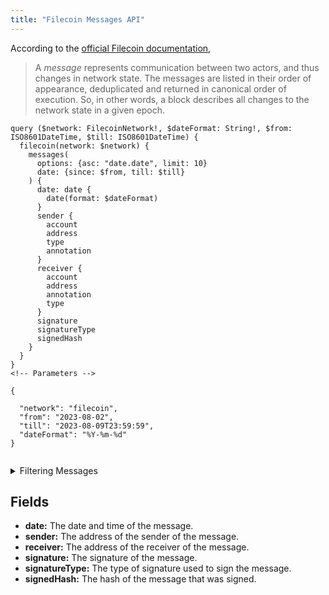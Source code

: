 ```yaml
---
title: "Filecoin Messages API"
---
```


<head>
<meta name="title" content="Filecoin Messages API"/>

<meta name="description" content="Track Filecoin's network state changes with the Messages API. Filter messages by date, sender, receiver, and more"/>

<meta name="keywords" content="filecoin, filecoin explorer, filecoin marketcap, filecoin api, filecoin data"/>

<meta name="robots" content="index, follow"/>
<meta http-equiv="Content-Type" content="text/html; charset=utf-8"/>
<meta name="language" content="English"/>

<!-- Open Graph / Facebook -->
<meta property="og:type" content="website" />

<meta property="og:title" content="Filecoin Messages API" />

<meta property="og:description" content="Track Filecoin's network state changes with the Messages API. Filter messages by date, sender, receiver, and more"/>

<!-- Twitter -->
<meta property="twitter:card" content="summary_large_image" />

<meta property="twitter:title" content="Filecoin Messages API" />

<meta property="twitter:description" content="Track Filecoin's network state changes with the Messages API. Filter messages by date, sender, receiver, and more" />
</head>

According to the [official Filecoin documentation](https://docs.filecoin.io/basics/the-blockchain/blocks-and-tipsets/),

> A  _message_  represents communication between two actors, and thus
> changes in network state. The messages are listed in their order of
> appearance, deduplicated and returned in canonical order of execution.
> So, in other words, a block describes all changes to the network state
> in a given epoch.

```
query ($network: FilecoinNetwork!, $dateFormat: String!, $from: ISO8601DateTime, $till: ISO8601DateTime) {
  filecoin(network: $network) {
    messages(
      options: {asc: "date.date", limit: 10}
      date: {since: $from, till: $till}
    ) {
      date: date {
        date(format: $dateFormat)
      }
      sender {
        account
        address
        type
        annotation
      }
      receiver {
        account
        address
        annotation
        type
      }
      signature
      signatureType
      signedHash
    }
  }
}
<!-- Parameters -->

{

  "network": "filecoin",
  "from": "2023-08-02",
  "till": "2023-08-09T23:59:59",
  "dateFormat": "%Y-%m-%d"
}


```

<details><summary>Filtering Messages</summary>

  

**options**

-   `asc`: The order in which the results are returned. Can be either  `"asc"`  (ascending) or  `"desc"`  (descending). 
-   `limit`: The maximum number of results to return. 
-   `offset`: The number of results to skip. The default is 0.

**date**

-   `since`: The start date of the time range. 
-   `till`: The end date of the time range. 

**time:** The time of the message. 

**success:** Whether or not the message was successfully executed.

**sender:** The address of the sender of the message.

**receiver:** The address of the receiver of the message.

**method:** The method of the message.

**index:** The index of the message in the block.

**height:** The block height of the message.

**hash:** The hash of the message.

**any:** A catch-all field that can be used to filter on any other field in the message.

**amount:** The amount of FIL transferred in the message.

</details>

## Fields

-   **date:**  The date and time of the message.
-   **sender:**  The address of the sender of the message.
-   **receiver:**  The address of the receiver of the message.
-   **signature:**  The signature of the message.
-   **signatureType:**  The type of signature used to sign the message.
-   **signedHash:**  The hash of the message that was signed.